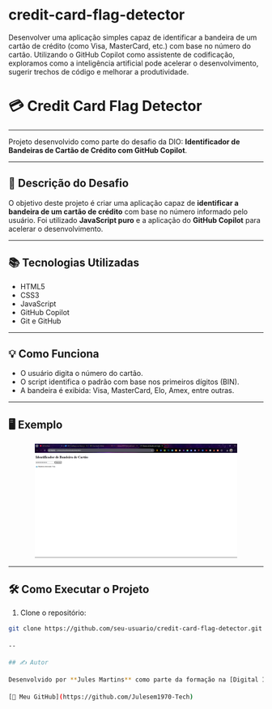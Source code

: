 # credit-card-flag-detector
Desenvolver uma aplicação simples capaz de identificar a bandeira de um cartão de crédito (como Visa, MasterCard, etc.) com base no número do cartão. Utilizando o GitHub Copilot como assistente de codificação, exploramos como a inteligência artificial pode acelerar o desenvolvimento, sugerir trechos de código e melhorar a produtividade.
# 💳 Credit Card Flag Detector

---

Projeto desenvolvido como parte do desafio da DIO: **Identificador de Bandeiras de Cartão de Crédito com GitHub Copilot**.

---

## 🧾 Descrição do Desafio

O objetivo deste projeto é criar uma aplicação capaz de **identificar a bandeira de um cartão de crédito** com base no número informado pelo usuário. Foi utilizado **JavaScript puro** e a aplicação do **GitHub Copilot** para acelerar o desenvolvimento.

---

## 📚 Tecnologias Utilizadas

- HTML5
- CSS3
- JavaScript
- GitHub Copilot
- Git e GitHub

---

## 💡 Como Funciona

- O usuário digita o número do cartão.
- O script identifica o padrão com base nos primeiros dígitos (BIN).
- A bandeira é exibida: Visa, MasterCard, Elo, Amex, entre outras.

---

## 🖥️ Exemplo

<p align="center">
  <img src="./images/captura.png" alt="Captura da aplicação" width="400px" />
</p>

---

## 🛠️ Como Executar o Projeto

1. Clone o repositório:
```bash
git clone https://github.com/seu-usuario/credit-card-flag-detector.git

--

## ✍️ Autor

Desenvolvido por **Jules Martins** como parte da formação na [Digital Innovation One](https://dio.me).

[🔗 Meu GitHub](https://github.com/Julesem1970-Tech)
